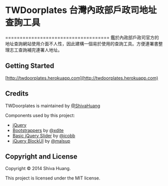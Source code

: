 # TWDoorplates 台灣內政部戶政司地址查詢工具
====================================
鑑於內政部戶政司官方的地址查詢網站使用介面不人性，因此建構一個易於使用的查詢工具。方便連署書整理志工查詢補完連署人地址。

## Getting Started ##
[http://twdoorplates.herokuapp.com](http://twdoorplates.herokuapp.com)

## Credits ##
TWDoorplates is maintained by [@ShivaHuang](http://github.com/ShivaHuang)

Components used by this project:

* [jQuery](https://jquery.org)
* [Bootstrappers](https://github.com/xdite/bootstrappers) by [@xdite](https://github.com/xdite)
* [Basic jQuery Slider](https://github.com/jcobb/basic-jquery-slider/) by [@jcobb](https://github.com/jcobb)
* [jQuery BlockUI](https://github.com/malsup/blockui/) by [@malsup](https://github.com/malsup)


## Copyright and License ##
Copyright © 2014 Shiva Huang.

This project is licensed under the MIT license.